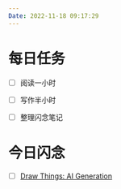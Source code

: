 ```yaml
---
Date: 2022-11-18 09:17:29
---
```


# 每日任务
- [ ] 阅读一小时
- [ ] 写作半小时
- [ ] 整理闪念笔记


# 今日闪念
- [ ] [Draw Things: AI Generation](https://apps.apple.com/us/app/draw-things-ai-generation/id6444050820)



